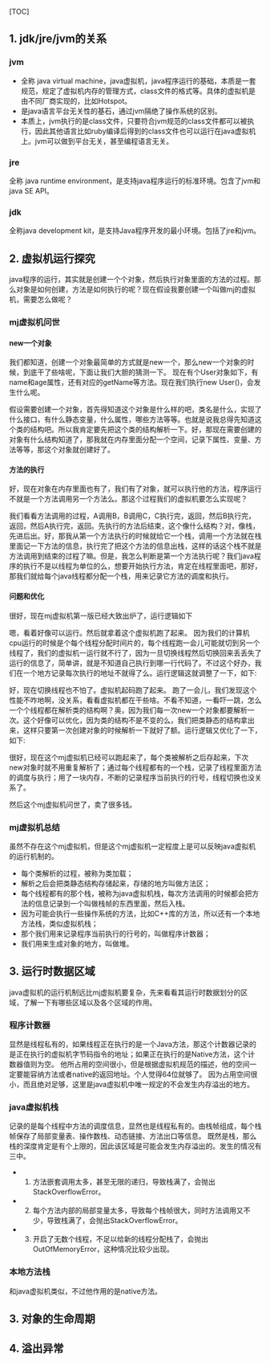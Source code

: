 [TOC]
## 1. jdk/jre/jvm的关系

### jvm
* 全称 java virtual machine，java虚拟机，java程序运行的基础，本质是一套规范，规定了虚拟机内存的管理方式，class文件的格式等。具体的虚拟机是由不同厂商实现的，比如Hotspot。
* 是java语言平台无关性的基石，通过jvm隔绝了操作系统的区别。
* 本质上，jvm执行的是class文件，只要符合jvm规范的class文件都可以被执行，因此其他语言比如ruby编译后得到的class文件也可以运行在java虚拟机上。jvm可以做到平台无关，甚至编程语言无关。

### jre
全称 java runtime environment，是支持java程序运行的标准环境。包含了jvm和java SE API。

### jdk
全称java development kit，是支持Java程序开发的最小环境。包括了jre和jvm。

## 2. 虚拟机运行探究

java程序的运行，其实就是创建一个个对象，然后执行对象里面的方法的过程。那么对象是如何创建，方法是如何执行的呢？现在假设我要创建一个叫做mj的虚拟机，需要怎么做呢？

### mj虚拟机问世
#### new一个对象
我们都知道，创建一个对象最简单的方式就是new一个，那么new一个对象的时候，到底干了些啥呢，下面让我们大胆的猜测一下。
现在有个User对象如下，有name和age属性，还有对应的getName等方法。现在我们执行new User()，会发生什么呢。

假设需要创建一个对象，首先得知道这个对象是什么样的吧，类名是什么，实现了什么接口，有什么静态变量，什么属性，哪些方法等等。也就是说我总得先知道这个类的结构吧。所以我肯定要先把这个类的结构解析一下。好，那现在需要创建的对象有什么结构知道了，那我就在内存里面分配一个空间，记录下属性、变量、方法等等，那这个对象就创建好了。

#### 方法的执行
好，现在对象在内存里面也有了，我们有了对象，就可以执行他的方法，程序运行不就是一个方法调用另一个方法么。那这个过程我们的虚拟机要怎么实现呢？

我们看看方法调用的过程，A调用B，B调用C，C执行完，返回，然后B执行完，返回，然后A执行完，返回。先执行的方法后结束，这个像什么结构？对，像栈，先进后出。好，那我从第一个方法执行的时候就给它一个栈，调用一个方法就在栈里面记一下方法的信息，执行完了把这个方法的信息出栈，这样的话这个栈不就是方法调用到结束的过程了嘛。但是，我怎么判断是第一个方法执行呢？我们java程序的执行不是以线程为单位的么，想要开始执行方法，肯定在线程里面吧，那好，那我们就给每个java线程都分配一个栈，用来记录它方法的调度和执行。

#### 问题和优化
很好，现在mj虚拟机第一版已经大致出炉了，运行逻辑如下

嗯，看着好像可以运行。然后就拿着这个虚拟机跑了起来。
因为我们的计算机cpu运行的时候是个每个线程分配时间片的，每个线程跑一会儿可能就切到另一个线程了，我们的虚拟机一运行就不行了，因为一旦切换线程然后切换回来丢丢失了运行的信息了，简单讲，就是不知道自己执行到哪一行代码了。不过这个好办，我们在一个地方记录每次执行的地址不就得了么。运行逻辑这就调整了一下，如下:

好，现在切换线程也不怕了。虚拟机起码跑了起来。
跑了一会儿，我们发现这个性能不咋地啊，没关系，看看虚拟机都在干些啥。不看不知道，一看吓一跳，怎么一个个线程都在解析类的结构啊？奥，因为我们每一次new一个对象都要解析一次。这个好像可以优化，因为类的结构不是不变的么，我们把类静态的结构拿出来，这样只要第一次创建对象的时候解析一下就好了额。运行逻辑又优化了一下，如下:

很好，现在这个mj虚拟机已经可以跑起来了，每个类被解析之后存起来，下次new对象时就不用重复解析了；通过每个线程都有的一个栈，记录了线程里面方法的调度与执行；用了一块内存，不断的记录程序当前执行的行号，线程切换也没关系了。

然后这个mj虚拟机问世了，卖了很多钱。

### mj虚拟机总结
虽然不存在这个mj虚拟机，但是这个mj虚拟机一定程度上是可以反映java虚拟机的运行机制的。  

* 每个类解析的过程，被称为类加载；
* 解析之后会把类静态结构存储起来，存储的地方叫做方法区；
* 每个线程都有的那个栈，被称为java虚拟机栈，每次方法调用的时候都会把方法的信息记录到一个叫做栈帧的东西里面，然后入栈。
* 因为可能会执行一些操作系统的方法，比如C++库的方法，所以还有一个本地方法栈，类似虚拟机栈；
* 那个我们用来记录程序当前执行的行号的，叫做程序计数器；
* 我们用来生成对象的地方，叫做堆。

## 3. 运行时数据区域
java虚拟机的运行机制远比mj虚拟机要复杂，先来看看其运行时数据划分的区域，了解一下有哪些区域以及各个区域的作用。

### 程序计数器
显然是线程私有的，如果线程正在执行的是一个Java方法，那这个计数器记录的是正在执行的虚拟机字节码指令的地址；如果正在执行的是Native方法，这个计数器值则为空。
他所占用的空间很小，但是根据虚拟机规范的描述，他的空间一定要能容纳方法或者native的返回地址。个人觉得64位就够了。
因为占用空间很小，而且绝对足够，这里是java虚拟机中唯一规定的不会发生内存溢出的地方。

### java虚拟机栈
记录的是每个线程中方法的调度信息，显然也是线程私有的。由栈帧组成，每个栈帧保存了局部变量表、操作数栈、动态链接、方法出口等信息。
既然是栈，那么栈的深度肯定是有个上限的，因此该区域是可能会发生内存溢出的。发生的情况有三中。
+ 1. 方法嵌套调用太多，甚至无限的递归，导致栈满了，会抛出StackOverflowError。
+ 2. 每个方法内部的局部变量太多，导致每个栈帧很大，同时方法调用又不少，导致栈满了，会抛出StackOverflowError。
+ 3. 开启了无数个线程，不足以给新的线程分配栈了，会抛出 OutOfMemoryError，这种情况比较少出现。

### 本地方法栈
和java虚拟机类似，不过他作用的是native方法。

## 3. 对象的生命周期

## 4. 溢出异常